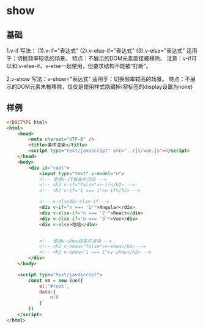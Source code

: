 # show



## 基础
1.v-if
    写法：
        (1).v-if="表达式" 
        (2).v-else-if="表达式"
        (3).v-else="表达式"
    适用于：切换频率较低的场景。
    特点：不展示的DOM元素直接被移除。
    注意：v-if可以和:v-else-if、v-else一起使用，但要求结构不能被“打断”。

2.v-show
    写法：v-show="表达式"
    适用于：切换频率较高的场景。
    特点：不展示的DOM元素未被移除，仅仅是使用样式隐藏掉(将标签的display设置为none)

## 样例
```html
<!DOCTYPE html>
<html>
	<head>
		<meta charset="UTF-8" />
		<title>条件渲染</title>
		<script type="text/javascript" src="../js/vue.js"></script>
	</head>
	<body>
		<div id="root">
			<input type="text" v-model="n"> 
			<!-- 使用v-if做条件渲染 -->
			<!-- <h2 v-if="false">v-if</h2> -->
			<!-- <h2 v-if="1 === 1">v-if</h2> -->

			<!-- v-else和v-else-if -->
			<div v-if="n === '1'">Angular</div>
			<div v-else-if="n === '2'">React</div>
			<div v-else-if="n === '3'">Vue</div>
			<div v-else>哈哈</div>


			<!-- 使用v-show做条件渲染 -->
			<!-- <h2 v-show="false">v-show</h2> -->
			<!-- <h2 v-show="1 === 1">v-show</h2> -->
		</div>
	</body>

	<script type="text/javascript">
		const vm = new Vue({
			el:'#root',
			data:{
				n:0
			}
		})
	</script>
</html>
```

